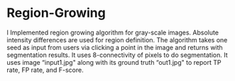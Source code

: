 # Region-Growing

I Implemented region growing algorithm for gray-scale images.
Absolute intensity differences are used for region definition. 
The algorithm takes one seed as input from users via clicking a point in the image and returns with segmentation results. 
It uses 8-connectivity of pixels to do segmentation.
It uses image “input1.jpg" along with its ground truth “out1.jpg" to report TP rate, FP rate, and F-score.
